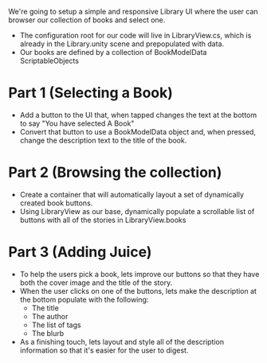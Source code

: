 We're going to setup a simple and responsive Library UI where the user can browser our collection of books and select one.
* The configuration root for our code will live in LibraryView.cs, which is already in the Library.unity scene and prepopulated with data.
* Our books are defined by a collection of BookModelData ScriptableObjects
# Part 1 (Selecting a Book)
* Add a button to the UI that, when tapped changes the text at the bottom to say "You have selected A Book"
* Convert that button to use a BookModelData object and, when pressed, change the description text to the title of the book.
# Part 2 (Browsing the collection)
* Create a container that will automatically layout a set of dynamically created book buttons.
* Using LibraryView as our base, dynamically populate a scrollable list of buttons with all of the stories in LibraryView.books
# Part 3 (Adding Juice)
* To help the users pick a book, lets improve our buttons so that they have both the cover image and the title of the story.
* When the user clicks on one of the buttons, lets make the description at the bottom populate with the following: 
    * The title
    * The author
    * The list of tags
    * The blurb
* As a finishing touch, lets layout and style all of the description information so that it's easier for the user to digest.
